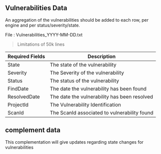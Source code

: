 ## Vulnerabilities Data
An aggregation of the vulnerabilities should be added to each row, per engine and per status/severity/state.

File : Vulnerabilities_YYYY-MM-DD.txt

>  Limitations of 50k lines

| Required Fields | Description                                  |
| --------------- | -------------------------------------------- |
| State           | The state of the vulnerability               |
| Severity        | The Severity of the vulnerability            |
| Status          | The status of the vulnerability              |
| FindDate        | The date the vulnerability has been found    |
| ResolvedDate    | The date the vulnerability has been resolved |
| ProjectId       | The Vulnerability Identification             |
| ScanId          | The ScanId associated to vulnerability found |

## complement data
This complementation will give updates regarding state changes for vulnerabilities
